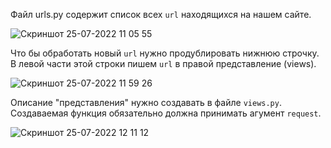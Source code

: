 Файл urls.py содержит список всех `url` находящихся на нашем сайте.<br>

![Скриншот 25-07-2022 11 05 55](https://user-images.githubusercontent.com/84935915/180728977-365b94d4-cc2c-44ec-b9ce-08a4ee51d061.png)<br>

Что бы обработать новый `url` нужно продублировать нижнюю строчку. В левой части этой строки пишем `url` в правой представление (views).

![Скриншот 25-07-2022 11 59 26](https://user-images.githubusercontent.com/84935915/180739202-aa02272f-a0ed-4d10-a12f-6476275d3513.png)<br>

Описание "представления" нужно создавать в файле `views.py`. Создаваемая функция обязательно должна принимать агумент `request`.<br>

![Скриншот 25-07-2022 12 11 12](https://user-images.githubusercontent.com/84935915/180741542-b4faa9e8-7d5e-4c9f-a059-2f786226e158.png)<br>



